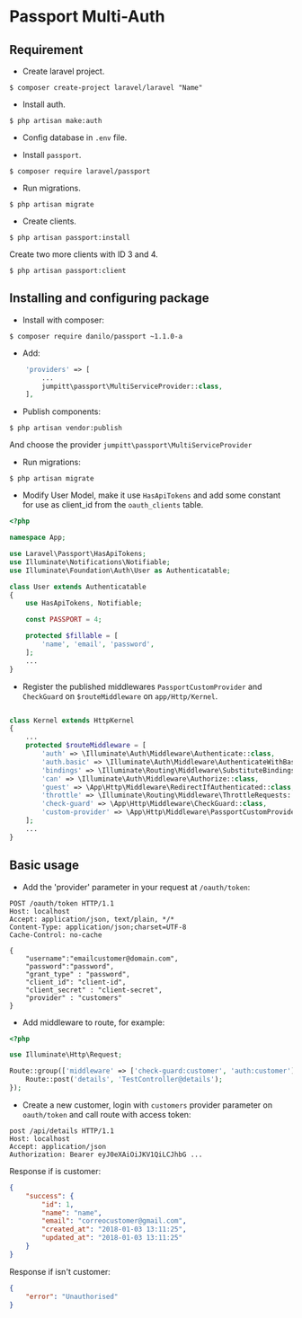# Passport Multi-Auth


## Requirement


- Create laravel project.

```console
$ composer create-project laravel/laravel "Name"

```


- Install auth.

```console
$ php artisan make:auth
```


- Config database in `.env` file.


- Install `passport`.

```console
$ composer require laravel/passport
```


- Run migrations.

```console
$ php artisan migrate
```


- Create clients.

```console
$ php artisan passport:install
```

Create two more clients with ID 3 and 4.

```console
$ php artisan passport:client
```


## Installing and configuring package


- Install with composer:

```console
$ composer require danilo/passport ~1.1.0-a
```


- Add:

```php
    'providers' => [
        ...
        jumpitt\passport\MultiServiceProvider::class,
    ],
```


- Publish components:

```console
$ php artisan vendor:publish
```

And choose the provider `jumpitt\passport\MultiServiceProvider`


- Run migrations:

```console
$ php artisan migrate
```


- Modify User Model, make it use `HasApiTokens` and add some constant for use as client_id from the `oauth_clients` table.

```php
<?php

namespace App;

use Laravel\Passport\HasApiTokens;
use Illuminate\Notifications\Notifiable;
use Illuminate\Foundation\Auth\User as Authenticatable;

class User extends Authenticatable
{
    use HasApiTokens, Notifiable;

    const PASSPORT = 4;

    protected $fillable = [
        'name', 'email', 'password',
    ];
    ...
}
```


- Register the published middlewares `PassportCustomProvider` and `CheckGuard` on `$routeMiddleware` on `app/Http/Kernel`.

```php

class Kernel extends HttpKernel
{
    ...
    protected $routeMiddleware = [
        'auth' => \Illuminate\Auth\Middleware\Authenticate::class,
        'auth.basic' => \Illuminate\Auth\Middleware\AuthenticateWithBasicAuth::class,
        'bindings' => \Illuminate\Routing\Middleware\SubstituteBindings::class,
        'can' => \Illuminate\Auth\Middleware\Authorize::class,
        'guest' => \App\Http\Middleware\RedirectIfAuthenticated::class,
        'throttle' => \Illuminate\Routing\Middleware\ThrottleRequests::class,
        'check-guard' => \App\Http\Middleware\CheckGuard::class,
        'custom-provider' => \App\Http\Middleware\PassportCustomProvider::class,
    ];
    ...
}
```


## Basic usage


- Add the 'provider' parameter in your request at `/oauth/token`:

```
POST /oauth/token HTTP/1.1
Host: localhost
Accept: application/json, text/plain, */*
Content-Type: application/json;charset=UTF-8
Cache-Control: no-cache

{
    "username":"emailcustomer@domain.com",
    "password":"password",
    "grant_type" : "password",
    "client_id": "client-id",
    "client_secret" : "client-secret",
    "provider" : "customers"
}
```


- Add middleware to route, for example:

```php
<?php

use Illuminate\Http\Request;

Route::group(['middleware' => ['check-guard:customer', 'auth:customer']], function(){
    Route::post('details', 'TestController@details');
});
```


- Create a new customer, login with `customers` provider parameter on `oauth/token` and call route with access token:

```
post /api/details HTTP/1.1
Host: localhost
Accept: application/json
Authorization: Bearer eyJ0eXAiOiJKV1QiLCJhbG ...
```

Response if is customer:

```json
{
    "success": {
        "id": 1,
        "name": "name",
        "email": "correocustomer@gmail.com",
        "created_at": "2018-01-03 13:11:25",
        "updated_at": "2018-01-03 13:11:25"
    }
}
```

Response if isn't customer:

```json
{
    "error": "Unauthorised"
}
```